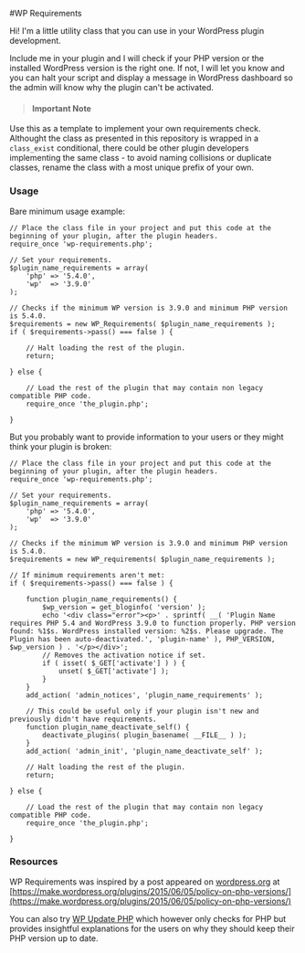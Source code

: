 #WP Requirements

Hi! I'm a little utility class that you can use in your WordPress plugin development.

Include me in your plugin and I will check if your PHP version or the installed WordPress version is the right one. If not, I will let you know and you can halt your script and display a message in WordPress dashboard so the admin will know why the plugin can't be activated.

>#### Important Note 
Use this as a template to implement your own requirements check. Althought the class as presented in this repository is wrapped in a `class_exist` conditional, there could be other plugin developers implementing the same class - to avoid naming collisions or duplicate classes, rename the class with a most unique prefix of your own.
 
### Usage
 
Bare minimum usage example:
 
	// Place the class file in your project and put this code at the beginning of your plugin, after the plugin headers.
	require_once 'wp-requirements.php';
		
	// Set your requirements.
	$plugin_name_requirements = array(
		'php' => '5.4.0',
		'wp'  => '3.9.0'
	);
	 
	// Checks if the minimum WP version is 3.9.0 and minimum PHP version is 5.4.0.
	$requirements = new WP_Requirements( $plugin_name_requirements );
	if ( $requirements->pass() === false ) {
		
		// Halt loading the rest of the plugin.
		return;
		
	} else {
	
		// Load the rest of the plugin that may contain non legacy compatible PHP code.
		require_once 'the_plugin.php';
	
	}

But you probably want to provide information to your users or they might think your plugin is broken: 
	
	// Place the class file in your project and put this code at the beginning of your plugin, after the plugin headers.
	require_once 'wp-requirements.php';
	
	// Set your requirements.
	$plugin_name_requirements = array(
		'php' => '5.4.0',
		'wp'  => '3.9.0'
	);
	
	// Checks if the minimum WP version is 3.9.0 and minimum PHP version is 5.4.0.
	$requirements = new WP_requirements( $plugin_name_requirements );
	
	// If minimum requirements aren't met:
	if ( $requirements->pass() === false ) {

		function plugin_name_requirements() {
			$wp_version = get_bloginfo( 'version' );
			echo '<div class="error"><p>' . sprintf( __( 'Plugin Name requires PHP 5.4 and WordPress 3.9.0 to function properly. PHP version found: %1$s. WordPress installed version: %2$s. Please upgrade. The Plugin has been auto-deactivated.', 'plugin-name' ), PHP_VERSION, $wp_version ) . '</p></div>';
			// Removes the activation notice if set.
			if ( isset( $_GET['activate'] ) ) {
				unset( $_GET['activate'] );
			}
		} 
		add_action( 'admin_notices', 'plugin_name_requirements' );
		
		// This could be useful only if your plugin isn't new and previously didn't have requirements.
		function plugin_name_deactivate_self() {
			deactivate_plugins( plugin_basename( __FILE__ ) );
		}
		add_action( 'admin_init', 'plugin_name_deactivate_self' );
		
		// Halt loading the rest of the plugin.
	   	return;
	   	
	} else {
      	
    	// Load the rest of the plugin that may contain non legacy compatible PHP code.
    	require_once 'the_plugin.php';
      	
    }

### Resources

WP Requirements was inspired by a post appeared on [wordpress.org](https://wordpress.org) at
[https://make.wordpress.org/plugins/2015/06/05/policy-on-php-versions/](https://make.wordpress.org/plugins/2015/06/05/policy-on-php-versions/)

You can also try [WP Update PHP](https://github.com/WPupdatePHP/wp-update-php) which however only checks for PHP but provides insightful explanations for the users on why they should keep their PHP version up to date.	
